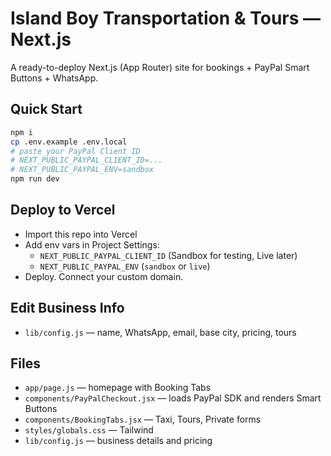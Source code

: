 # Island Boy Transportation & Tours — Next.js

A ready-to-deploy Next.js (App Router) site for bookings + PayPal Smart Buttons + WhatsApp.

## Quick Start
```bash
npm i
cp .env.example .env.local
# paste your PayPal Client ID
# NEXT_PUBLIC_PAYPAL_CLIENT_ID=...
# NEXT_PUBLIC_PAYPAL_ENV=sandbox
npm run dev
```

## Deploy to Vercel
- Import this repo into Vercel
- Add env vars in Project Settings:
  - `NEXT_PUBLIC_PAYPAL_CLIENT_ID` (Sandbox for testing, Live later)
  - `NEXT_PUBLIC_PAYPAL_ENV` (`sandbox` or `live`)
- Deploy. Connect your custom domain.

## Edit Business Info
- `lib/config.js` — name, WhatsApp, email, base city, pricing, tours

## Files
- `app/page.js` — homepage with Booking Tabs
- `components/PayPalCheckout.jsx` — loads PayPal SDK and renders Smart Buttons
- `components/BookingTabs.jsx` — Taxi, Tours, Private forms
- `styles/globals.css` — Tailwind
- `lib/config.js` — business details and pricing
